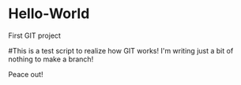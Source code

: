 # Hello-World
First GIT project

#This is a test script to realize how GIT works! I'm writing just a bit of nothing to make a branch!

Peace out!
